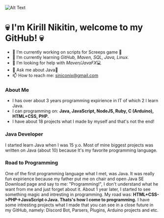 ![Alt Text](https://vignette4.wikia.nocookie.net/carbotanimations/images/0/02/Nom_nom_nom.gif)
# 💀 I'm Kirill Nikitin, welcome to my GitHub! 💀


* 🔭 I’m currently working on scripts for Screeps game 🤖
* 🌱 I’m currently learning *GitHub, Maven, SQL, Java, Linux.*
* 🤔 I’m looking for help with *Maven/JavaFX*💻
* 💬 Ask me about Java🐸
* 📫 How to reach me: siniconix@gmail.com


### About Me
- I has over about 3 years programming expirience in IT of which 2 I learn Java.
- I can programming on: **Java, JavaScript, NodeJS, Ruby, C (Arduino), HTML+CSS, PHP.**
- I have about 18 projects what I made by myself and that's not the end!

### Java Developer
I started learn Java when I was 15 y.o. Most of mine biggest projects was written on Java (about 10) because It's my favorite programming language.

### Road to Programming
One of the first programming language what I met, was Java. It was really fun expirience because my father put me on chair and open Java SE Download page and say to me: "Programming!", I don't understand what he want from me and just forget about it.
About 1 year later, I started to see something magic and intresting in programming. 
My road was: **HTML+CSS->PHP->JavaScript->Java. Thats's how I come to programming.**
I have some intresting projects what I made that you can see in a close future in my GitHub, namely: Discord Bot, Parsers, Plugins, Arduino projects and etc. 
